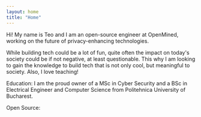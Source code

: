 ```yaml
---
layout: home
title: "Home"
---
```


Hi! My name is Teo and I am an open-source engineer at OpenMined, working on the
future of privacy-enhancing technologies. 

While building tech could be a lot of
fun, quite often the impact on today's society could be if not negative, at least
questionable. This why I am looking to gain the knowledge to build tech 
that is not only cool, but meaningful to society. Also, I love teaching!

Education: I am the proud owner of a MSc in Cyber Security and a BSc in 
Electrical Engineer and Computer Science from Politehnica University of Bucharest.

Open Source: 
